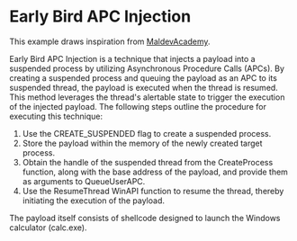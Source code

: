 # Early Bird APC Injection

This example draws inspiration from [MaldevAcademy](https://maldevacademy.com/).

Early Bird APC Injection is a technique that injects a payload into a suspended process by utilizing Asynchronous Procedure Calls (APCs). By creating a suspended process and queuing the payload as an APC to its suspended thread, the payload is executed when the thread is resumed. This method leverages the thread's alertable state to trigger the execution of the injected payload. The following steps outline the procedure for executing this technique:
1. Use the CREATE_SUSPENDED flag to create a suspended process.
2. Store the payload within the memory of the newly created target process.
3. Obtain the handle of the suspended thread from the CreateProcess function, along with the base address of the payload, and provide them as arguments to QueueUserAPC.
4. Use the ResumeThread WinAPI function to resume the thread, thereby initiating the execution of the payload.

The payload itself consists of shellcode designed to launch the Windows calculator (calc.exe).

